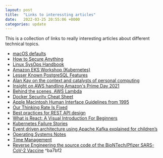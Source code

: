 ```yaml
---
layout: post
title:  "Links to interessting articles"
date:   2022-03-25 20:55:06 +0000
categories: update
---
```


This is a collection of links to really interesting articles about different technical topics.

- [macOS defaults](https://macos-defaults.com/#💻-list-of-commands)
- [How to Secure Anything](https://github.com/veeral-patel/how-to-secure-anything)
- [Linux SysOps Handbook](https://abarrak.gitbook.io/linux-sysops-handbook)
- [Amazon EKS Workshop (Kubernetes)](https://www.eksworkshop.com/)
- [Lesser Known PostgreSQL Features](https://hakibenita.com/postgresql-unknown-features)
- [Alan Kay on the context and catalysts of personal computing](https://www.notion.so/blog/alan-kay)
- [Insight on AWS handling Amazon's Prime Day 2021](https://aws.amazon.com/de/blogs/aws/prime-day-2021-two-chart-topping-days/)
- [Behind the scenes, AWS Lambda](https://www.bschaatsbergen.com/behind-the-scenes-lambda)
- [Docker Security Cheat Sheet](https://cheatsheetseries.owasp.org/cheatsheets/Docker_Security_Cheat_Sheet.html)
- [Apple Macintosh Human Interface Guidelines from 1995](https://apps.hci.rwth-aachen.de/borchers-old/cs377a/handouts/HIGuidelines.pdf)
- [Our Thinking Rate Is Fixed](https://fs.blog/thinking-rate-fixed/)
- [Best practices for REST API design](https://stackoverflow.blog/2020/03/02/best-practices-for-rest-api-design/)
- [What is React: A Visual Introduction For Beginners](https://learnreact.design/posts/what-is-react)
- [Kubernetes Failure Stories](https://k8s.af)
- [Event driven architecture using Apache Kafka explained for children’s](https://www.gentlydownthe.stream)
- [Operating Systems Notes](https://andrewharvey4.wordpress.com/2010/07/31/operating-systems-notes/)
- [Time Management](https://www.cs.virginia.edu/~robins/Randy/RandyPauschTimeManagement2007.pdf)
- [Reverse Engineering the source code of the BioNTech/Pfizer SARS-CoV-2 Vaccine](https://berthub.eu/articles/posts/reverse-engineering-source-code-of-the-biontech-pfizer-vaccine/) ^ba7bf2
